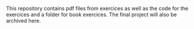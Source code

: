 This repository contains pdf files from exercices as well as the code for the exercices and a folder for book exercices. The final project will also be archived here.